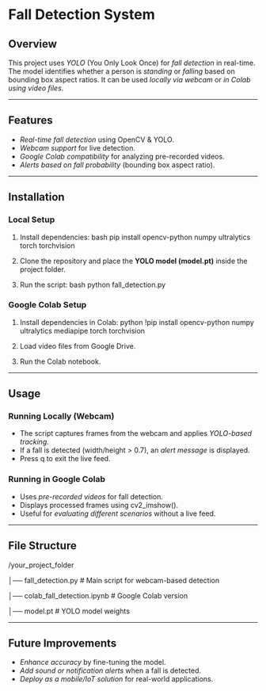 # Fall Detection System

## Overview
This project uses *YOLO* (You Only Look Once) for *fall detection* in real-time. The model identifies whether a person is *standing* or *falling* based on bounding box aspect ratios. It can be used *locally via webcam* or *in Colab using video files*.

---

## Features
- *Real-time fall detection* using OpenCV & YOLO.
- *Webcam support* for live detection.
- *Google Colab compatibility* for analyzing pre-recorded videos.
- *Alerts based on fall probability* (bounding box aspect ratio).

---

## Installation
### Local Setup
1. Install dependencies:
   bash
   pip install opencv-python numpy ultralytics torch torchvision
   
2. Clone the repository and place the **YOLO model (model.pt)** inside the project folder.
3. Run the script:
   bash
   python fall_detection.py
   

### Google Colab Setup
1. Install dependencies in Colab:
   python
   !pip install opencv-python numpy ultralytics mediapipe torch torchvision
   
2. Load video files from Google Drive.
3. Run the Colab notebook.

---

## Usage
### Running Locally (Webcam)
- The script captures frames from the webcam and applies *YOLO-based tracking*.
- If a fall is detected (width/height > 0.7), an *alert message* is displayed.
- Press q to exit the live feed.

### Running in Google Colab
- Uses *pre-recorded videos* for fall detection.
- Displays processed frames using cv2_imshow().
- Useful for *evaluating different scenarios* without a live feed.

---

## File Structure

/your_project_folder

│── fall_detection.py  # Main script for webcam-based detection

│── colab_fall_detection.ipynb  # Google Colab version

│── model.pt  # YOLO model weights


---

## Future Improvements
- *Enhance accuracy* by fine-tuning the model.
- *Add sound or notification alerts* when a fall is detected.
- *Deploy as a mobile/IoT solution* for real-world applications.
